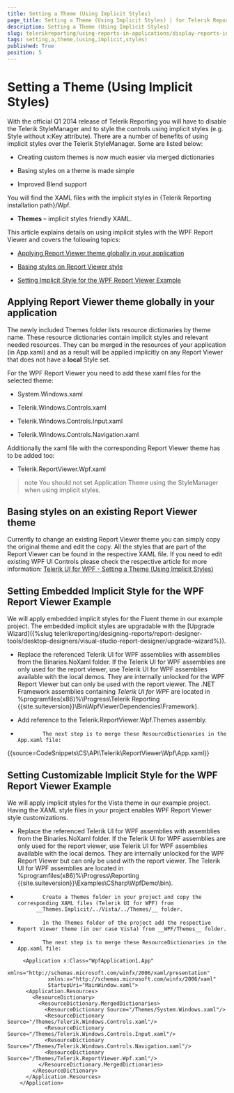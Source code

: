 ```yaml
---
title: Setting a Theme (Using Implicit Styles)
page_title: Setting a Theme (Using Implicit Styles) | for Telerik Reporting Documentation
description: Setting a Theme (Using Implicit Styles)
slug: telerikreporting/using-reports-in-applications/display-reports-in-applications/wpf-application/setting-a-theme-(using-implicit-styles)
tags: setting,a,theme,(using,implicit,styles)
published: True
position: 5
---
```


# Setting a Theme (Using Implicit Styles)



With the official Q1 2014 release of Telerik Reporting you will have to disable the Telerik StyleManager and to style the controls using         implicit styles (e.g. Style without x:Key attribute). There are a number of benefits of using implicit styles over the Telerik StyleManager.         Some are listed below:       

* Creating custom themes is now much easier via merged dictionaries

* Basing styles on a theme is made simple

* Improved Blend support

You will find the XAML files with the implicit styles in {Telerik Reporting installation path}/Wpf.       

* __Themes__ – implicit styles friendly XAML.           

This article explains details on using implicit styles with the WPF Report Viewer and covers the following topics:       

* [Applying Report Viewer theme globally in your application](#applying-report-viewer-theme-globally-in-your-application)

* [Basing styles on Report Viewer style](#basing-styles-on-an-existing-report-viewer-theme)

* [Setting Implicit Style for the WPF Report Viewer Example](#setting-embedded-implicit-style-for-the-wpf-report-viewer-example)

## Applying Report Viewer theme globally in your application

The newly included Themes folder lists resource dictionaries by theme name.            These resource dictionaries contain implicit styles and relevant needed resources.           They can be merged in the resources of your application (in App.xaml) and as a result will be applied implicitly on any Report Viewer           that does not have a __local__ Style set.          

For the WPF Report Viewer you need to add these xaml files for the selected theme:         

* System.Windows.xaml

* Telerik.Windows.Controls.xaml

* Telerik.Windows.Controls.Input.xaml

* Telerik.Windows.Controls.Navigation.xaml

Additionally the xaml file with the corresponding Report Viewer theme has to be added too:         

* Telerik.ReportViewer.Wpf.xaml

>note You should not set Application Theme using the StyleManager when using implicit styles.           


## Basing styles on an existing Report Viewer theme

Currently to change an existing Report Viewer theme you can simply copy the original theme and edit the copy.            All the styles that are part of the Report Viewer can be found in the respective XAML file.            If you need to edit existing WPF UI Controls please check the respective article for more information:           [Telerik UI for WPF - Setting a Theme (Using Implicit Styles)](http://www.telerik.com/help/wpf/styling-apperance-implicit-styles-overview.html)

## Setting Embedded Implicit Style for the WPF Report Viewer Example

We will apply embedded implicit styles for the Fluent theme in our example project.           The embedded implicit styles are upgradable with the [Upgrade Wizard]({%slug telerikreporting/designing-reports/report-designer-tools/desktop-designers/visual-studio-report-designer/upgrade-wizard%}).         

* Replace the referenced Telerik UI for WPF assemblies with assemblies from the Binaries.NoXaml folder.               If the Telerik UI for WPF assemblies are only used for the report viewer,               use Telerik UI for WPF assemblies available with the local demos.               They are internally unlocked for the WPF Report Viewer but can only be used with the report viewer.               The .NET Framework assemblies containing *Telerik UI for WPF* are located in               %programfiles(x86)%\Progress\Telerik Reporting {{site.suiteversion}}\Bin\WpfViewerDependencies\Framework).             

* Add reference to the Telerik.ReportViewer.Wpf.Themes assembly.             

*             The next step is to merge these ResourceDictionaries in the App.xaml file:
              

{{source=CodeSnippets\CS\API\Telerik\ReportViewer\Wpf\App.xaml}}




## Setting Customizable Implicit Style for the WPF Report Viewer Example

We will apply implicit styles for the Vista theme in our example project. Having the XAML style files in your project           enables WPF Report Viewer style customizations.         

* Replace the referenced Telerik UI for WPF assemblies with assemblies from the Binaries.NoXaml folder.               If the Telerik UI for WPF assemblies are only used for the report viewer,               use Telerik UI for WPF assemblies available with the local demos.               They are internally unlocked for the WPF Report Viewer but can only be used with the report viewer.               The Telerik UI for WPF assemblies are located in               %programfiles(x86)%\Progress\Reporting {{site.suiteversion}}\Examples\CSharp\WpfDemo\bin).             

*             Create a Themes folder in your project and copy the corresponding XAML files (Telerik UI for WPF) from 
            __Themes.Implicit/../Vista/../Themes/__ folder.
          

*             In the Themes folder of the project add the respective Report Viewer theme (in our case Vista) from __WPF/Themes__ folder.
          

*             The next step is to merge these ResourceDictionaries in the App.xaml file:
            

	
````XAML
     <Application x:Class="WpfApplication1.App"
             xmlns="http://schemas.microsoft.com/winfx/2006/xaml/presentation"
             xmlns:x="http://schemas.microsoft.com/winfx/2006/xaml"
             StartupUri="MainWindow.xaml">
      <Application.Resources>
        <ResourceDictionary>
          <ResourceDictionary.MergedDictionaries>
            <ResourceDictionary Source="/Themes/System.Windows.xaml"/>
            <ResourceDictionary Source="/Themes/Telerik.Windows.Controls.xaml"/>
            <ResourceDictionary Source="/Themes/Telerik.Windows.Controls.Input.xaml"/>
            <ResourceDictionary Source="/Themes/Telerik.Windows.Controls.Navigation.xaml"/>
            <ResourceDictionary Source="/Themes/Telerik.ReportViewer.Wpf.xaml"/>
          </ResourceDictionary.MergedDictionaries>
        </ResourceDictionary>
      </Application.Resources>
    </Application>
````


